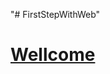 "# FirstStepWithWeb" 
<div>
  <p>
    <h1>
        <a href="https://tinamiru.github.io/FirstStepWithWeb/Work/linkedByINDEX.html">
        Wellcome
        </a>
    </h1>
  </p>
</div>
